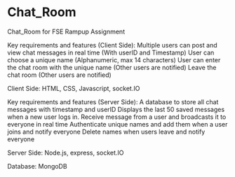 # Chat_Room
Chat_Room for FSE Rampup Assignment

Key requirements and features (Client Side):
Multiple users can post and view chat messages in real time (With userID and Timestamp)
User can choose a unique name (Alphanumeric, max 14 characters)
User can enter the chat room with the unique name (Other users are notified)
Leave the chat room (Other users are notified)

Client Side: HTML, CSS, Javascript, socket.IO

Key requirements and features (Server Side):
A database to store all chat messages with timestamp and userID
Displays the last 50 saved messages when a new user logs in.
Receive message from a user and broadcasts it to everyone in real time
Authenticate unique names and add them when a user joins and notify everyone
Delete names when users leave and notify everyone

Server Side: Node.js, express, socket.IO

Database: MongoDB
